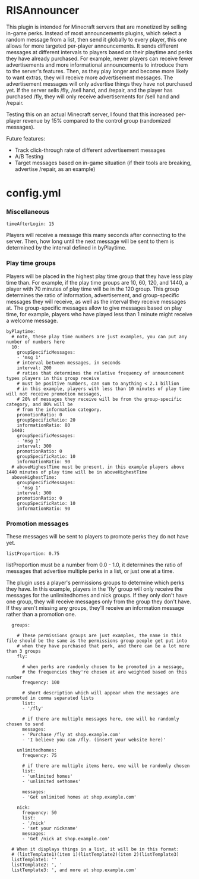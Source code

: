 # RISAnnouncer
This plugin is intended for Minecraft servers that are monetized by selling in-game perks. Instead of most announcements plugins, which select a random message from a list, then send it globally to every player, this one allows for more targeted per-player announcements. It sends different messages at different intervals to players based on their playtime and perks they have already purchased. For example, newer players can receive fewer advertisements and more informational announcements to introduce them to the server's features. Then, as they play longer and become more likely to want extras, they will receive more advertisement messages. The advertisement messages will only advertise things they have not purchased yet. If the server sells /fly, /sell hand, and /repair, and the player has purchased /fly, they will only receive advertisements for /sell hand and /repair.

Testing this on an actual Minecraft server, I found that this increased per-player revenue by 15% compared to the control group (randomized messages).

Future features:
* Track click-through rate of different advertisement messages
* A/B Testing
* Target messages based on in-game situation (if their tools are breaking, advertise /repair, as an example)

# config.yml
### Miscellaneous
```
timeAfterLogin: 15
```
Players will receive a message this many seconds after connecting to the server. Then, how long until the next message will be sent to them is determined by the interval defined in byPlaytime.
### Play time groups
Players will be placed in the highest play time group that they have less play time than. For example, if the play time groups are 10, 60, 120, and 1440, a player with 70 minutes of play time will be in the 120 group. This group determines the ratio of information, advertisement, and group-specific messages they will receive, as well as the interval they receive messages at. The group-specific messages allow to give messages based on play time, for example, players who have played less than 1 minute might receive a welcome message.
```
byPlaytime:
  # note, these play time numbers are just examples, you can put any number of numbers here
  10:
    groupSpecificMessages:
    - 'msg 1'
    # interval between messages, in seconds
    interval: 200
    # ratios that determines the relative frequency of announcement types players in this group receive 
    # must be positive numbers, can sum to anything < 2.1 billion
    # in this example, players with less than 10 minutes of play time will not receive promotion messages,
    # 20% of messages they receive will be from the group-specific category, and 80% will be 
    # from the information category.
    promotionRatio: 0
    groupSpecificRatio: 20
    informationRatio: 80
  1440:
    groupSpecificMessages:
    - 'msg 1'
    interval: 300
    promotionRatio: 0
    groupSpecificRatio: 10
    informationRatio: 90
  # aboveHighestTime must be present, in this example players above 1440 minutes of play time will be in aboveHighestTime
  aboveHighestTime:
    groupSpecificMessages:
    - 'msg 1'
    interval: 300
    promotionRatio: 0
    groupSpecificRatio: 10
    informationRatio: 90
```
### Promotion messages
These messages will be sent to players to promote perks they do not have yet.
```
listProportion: 0.75
```
listProportion must be a number from 0.0 - 1.0, it determines the ratio of messages that advertise multiple perks in a list, or just one at a time.

The plugin uses a player's permissions groups to determine which perks they have. In this example, players in the 'fly' group will only receive the messages for the unlimitedhomes and nick groups. If they only don't have one group, they will receive messages only from the group they don't have. If they aren't missing any groups, they'll receive an information message rather than a promotion one.
```
  groups:
  
    # These permissions groups are just examples, the name in this file should be the same as the permissions group people get put into
    # when they have purchased that perk, and there can be a lot more than 3 groups
    fly:
    
      # when perks are randomly chosen to be promoted in a message, 
      # the frequencies they're chosen at are weighted based on this number
      frequency: 100
      
      # short description which will appear when the messages are promoted in comma separated lists
      list:
      - '/fly'
      
      # if there are multiple messages here, one will be randomly chosen to send
      messages:
      - 'Purchase /fly at shop.example.com'
      - 'I believe you can /fly. (insert your website here)'
      
    unlimitedhomes:
      frequency: 75
      
      # if there are multiple items here, one will be randomly chosen
      list:
      - 'unlimited homes'
      - 'unlimited sethomes'
      
      messages:
      - 'Get unlimited homes at shop.example.com'
      
    nick:
      frequency: 50
      list:
      - '/nick'
      - 'set your nickname'
      messages:
      - 'Get /nick at shop.example.com'
      
  # When it displays things in a list, it will be in this format:  
  # (listTemplate1)(item 1)(listTemplate2)(item 2)(listTemplate3)
  listTemplate1: ''
  listTemplate2: ', '
  listTemplate3: ', and more at shop.example.com'
```
